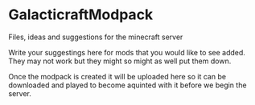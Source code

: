 # GalacticraftModpack
Files, ideas and suggestions for the minecraft server


Write your suggestings here for mods that you would like to see added. They may not work but they might so might as well put them down.

Once the modpack is created it will be uploaded here so it can be downloaded and played to become aquinted with it before we begin the server.
